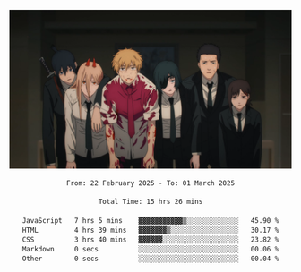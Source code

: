 <!-- Profile image -->
<p align="center">
 <img src="assets/Chainsaw-Man-Himeno-Chainsaw-Man-Denji-Chainsaw-Man-Aki-Chainsaw-Man-Power-Chainsaw-Man-Hirokazu-Arai-Chainsaw-Man-Kobeni-Chainsaw-Man-anime-boys-anime-girls-Anime-screenshot-blood-2202309-1294599272.png" width="1080px">
</p>
<!-- Profile image end -->

<div align="center">
<!--START_SECTION:waka-->

```txt
From: 22 February 2025 - To: 01 March 2025

Total Time: 15 hrs 26 mins

JavaScript   7 hrs 5 mins    ▓▓▓▓▓▓▓▓▓▓▓▒░░░░░░░░░░░░░   45.90 %
HTML         4 hrs 39 mins   ▓▓▓▓▓▓▓▒░░░░░░░░░░░░░░░░░   30.17 %
CSS          3 hrs 40 mins   ▓▓▓▓▓▓░░░░░░░░░░░░░░░░░░░   23.82 %
Markdown     0 secs          ░░░░░░░░░░░░░░░░░░░░░░░░░   00.06 %
Other        0 secs          ░░░░░░░░░░░░░░░░░░░░░░░░░   00.04 %
```

<!--END_SECTION:waka-->
</div>
